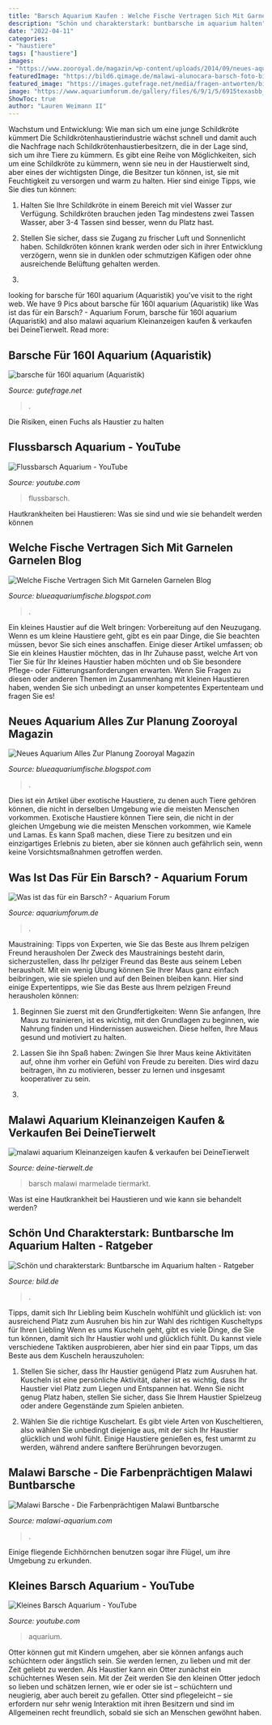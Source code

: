 ```yaml
---
title: "Barsch Aquarium Kaufen : Welche Fische Vertragen Sich Mit Garnelen Garnelen Blog"
description: "Schön und charakterstark: buntbarsche im aquarium halten"
date: "2022-04-11"
categories:
- "haustiere"
tags: ["haustiere"]
images:
- "https://www.zooroyal.de/magazin/wp-content/uploads/2014/09/neues-aquarium-planung-760x560.jpg"
featuredImage: "https://bild6.qimage.de/malawi-alunocara-barsch-foto-bild-119849916.jpg"
featured_image: "https://images.gutefrage.net/media/fragen-antworten/bilder/52183248/0_original.jpg?v=1348572016000"
image: "https://www.aquariumforum.de/gallery/files/6/9/1/5/6915texasbb_1_-med.jpg"
ShowToc: true
author: "Lauren Weimann II"
---
```



Wachstum und Entwicklung: Wie man sich um eine junge Schildkröte kümmert
Die Schildkrötenhaustierindustrie wächst schnell und damit auch die Nachfrage nach Schildkrötenhaustierbesitzern, die in der Lage sind, sich um ihre Tiere zu kümmern. Es gibt eine Reihe von Möglichkeiten, sich um eine Schildkröte zu kümmern, wenn sie neu in der Haustierwelt sind, aber eines der wichtigsten Dinge, die Besitzer tun können, ist, sie mit Feuchtigkeit zu versorgen und warm zu halten. Hier sind einige Tipps, wie Sie dies tun können:
1. Halten Sie Ihre Schildkröte in einem Bereich mit viel Wasser zur Verfügung. Schildkröten brauchen jeden Tag mindestens zwei Tassen Wasser, aber 3-4 Tassen sind besser, wenn du Platz hast.

2. Stellen Sie sicher, dass sie Zugang zu frischer Luft und Sonnenlicht haben. Schildkröten können krank werden oder sich in ihrer Entwicklung verzögern, wenn sie in dunklen oder schmutzigen Käfigen oder ohne ausreichende Belüftung gehalten werden.

3.

	

		
looking for barsche für 160l aquarium (Aquaristik) you've visit to the right web. We have 9 Pics about barsche für 160l aquarium (Aquaristik) like Was ist das für ein Barsch? - Aquarium Forum, barsche für 160l aquarium (Aquaristik) and also malawi aquarium Kleinanzeigen kaufen &amp; verkaufen bei DeineTierwelt. Read more:
		
    
## Barsche Für 160l Aquarium (Aquaristik)

<img loading=lazy src="https://images.gutefrage.net/media/fragen-antworten/bilder/52183248/0_original.jpg?v=1348572016000" onerror="this.onerror=null;this.src='https://tse2.mm.bing.net/th?id=OIP.Xj0TQ-uxwYYWlQGDvUGG8gHaEK&amp;pid=15.1';" alt="barsche für 160l aquarium (Aquaristik)">

_Source: gutefrage.net_

>. 

	

Die Risiken, einen Fuchs als Haustier zu halten

    
## Flussbarsch Aquarium - YouTube

<img loading=lazy src="https://i.ytimg.com/vi/7Pl8-cxxA1A/maxresdefault.jpg" onerror="this.onerror=null;this.src='https://tse3.mm.bing.net/th?id=OIP.2lD02PUR2TDMeXHwxV9mHQHaEK&amp;pid=15.1';" alt="Flussbarsch Aquarium - YouTube">

_Source: youtube.com_

>flussbarsch. 

	

Hautkrankheiten bei Haustieren: Was sie sind und wie sie behandelt werden können

    
## Welche Fische Vertragen Sich Mit Garnelen Garnelen Blog

<img loading=lazy src="https://www.garnelio.de/media/image/88/f1/2e/betta_garnelen.jpg" onerror="this.onerror=null;this.src='https://tse1.mm.bing.net/th?id=OIP.h_vijB5FEB6cn2GqsFJybgHaE8&amp;pid=15.1';" alt="Welche Fische Vertragen Sich Mit Garnelen Garnelen Blog">

_Source: blueaquariumfische.blogspot.com_

>. 

	

Ein kleines Haustier auf die Welt bringen: Vorbereitung auf den Neuzugang.
Wenn es um kleine Haustiere geht, gibt es ein paar Dinge, die Sie beachten müssen, bevor Sie sich eines anschaffen. Einige dieser Artikel umfassen; ob Sie ein kleines Haustier möchten, das in Ihr Zuhause passt, welche Art von Tier Sie für Ihr kleines Haustier haben möchten und ob Sie besondere Pflege- oder Fütterungsanforderungen erwarten. Wenn Sie Fragen zu diesen oder anderen Themen im Zusammenhang mit kleinen Haustieren haben, wenden Sie sich unbedingt an unser kompetentes Expertenteam und fragen Sie es!

    
## Neues Aquarium Alles Zur Planung Zooroyal Magazin

<img loading=lazy src="https://www.zooroyal.de/magazin/wp-content/uploads/2014/09/neues-aquarium-planung-760x560.jpg" onerror="this.onerror=null;this.src='https://tse4.mm.bing.net/th?id=OIP.G4qrlMq7ncmnUJ7yqntrMAHaEK&amp;pid=15.1';" alt="Neues Aquarium Alles Zur Planung Zooroyal Magazin">

_Source: blueaquariumfische.blogspot.com_

>. 

	

Dies ist ein Artikel über exotische Haustiere, zu denen auch Tiere gehören können, die nicht in derselben Umgebung wie die meisten Menschen vorkommen.
Exotische Haustiere können Tiere sein, die nicht in der gleichen Umgebung wie die meisten Menschen vorkommen, wie Kamele und Lamas. Es kann Spaß machen, diese Tiere zu besitzen und ein einzigartiges Erlebnis zu bieten, aber sie können auch gefährlich sein, wenn keine Vorsichtsmaßnahmen getroffen werden.

    
## Was Ist Das Für Ein Barsch? - Aquarium Forum

<img loading=lazy src="https://www.aquariumforum.de/gallery/files/6/9/1/5/6915texasbb_1_-med.jpg" onerror="this.onerror=null;this.src='https://tse1.mm.bing.net/th?id=OIP.CPzl5fEOLpggdnqio_c3kwHaFj&amp;pid=15.1';" alt="Was ist das für ein Barsch? - Aquarium Forum">

_Source: aquariumforum.de_

>. 

	

Maustraining: Tipps von Experten, wie Sie das Beste aus Ihrem pelzigen Freund herausholen
Der Zweck des Maustrainings besteht darin, sicherzustellen, dass Ihr pelziger Freund das Beste aus seinem Leben herausholt. Mit ein wenig Übung können Sie Ihrer Maus ganz einfach beibringen, wie sie spielen und auf den Beinen bleiben kann. Hier sind einige Expertentipps, wie Sie das Beste aus Ihrem pelzigen Freund herausholen können:
1. Beginnen Sie zuerst mit den Grundfertigkeiten: Wenn Sie anfangen, Ihre Maus zu trainieren, ist es wichtig, mit den Grundlagen zu beginnen, wie Nahrung finden und Hindernissen ausweichen. Diese helfen, Ihre Maus gesund und motiviert zu halten.

2. Lassen Sie ihn Spaß haben: Zwingen Sie Ihrer Maus keine Aktivitäten auf, ohne ihm vorher ein Gefühl von Freude zu bereiten. Dies wird dazu beitragen, ihn zu motivieren, besser zu lernen und insgesamt kooperativer zu sein.

3.

    
## Malawi Aquarium Kleinanzeigen Kaufen &amp; Verkaufen Bei DeineTierwelt

<img loading=lazy src="https://bild6.qimage.de/malawi-alunocara-barsch-foto-bild-119849916.jpg" onerror="this.onerror=null;this.src='https://tse1.mm.bing.net/th?id=OIP.5qcU6XHoAO_umwcAd1ngsgHaEL&amp;pid=15.1';" alt="malawi aquarium Kleinanzeigen kaufen &amp; verkaufen bei DeineTierwelt">

_Source: deine-tierwelt.de_

>barsch malawi marmelade tiermarkt. 

	

Was ist eine Hautkrankheit bei Haustieren und wie kann sie behandelt werden?

    
## Schön Und Charakterstark: Buntbarsche Im Aquarium Halten - Ratgeber

<img loading=lazy src="https://bilder.bild.de/fotos/brabantbuntbarsche-47835130/Bild/1.bild.jpg" onerror="this.onerror=null;this.src='https://tse1.mm.bing.net/th?id=OIP.sITxluqhL6hYYQFgCU6NZgHaEK&amp;pid=15.1';" alt="Schön und charakterstark: Buntbarsche im Aquarium halten - Ratgeber">

_Source: bild.de_

>. 

	

Tipps, damit sich Ihr Liebling beim Kuscheln wohlfühlt und glücklich ist: von ausreichend Platz zum Ausruhen bis hin zur Wahl des richtigen Kuscheltyps für Ihren Liebling
Wenn es ums Kuscheln geht, gibt es viele Dinge, die Sie tun können, damit sich Ihr Haustier wohl und glücklich fühlt. Du kannst viele verschiedene Taktiken ausprobieren, aber hier sind ein paar Tipps, um das Beste aus dem Kuscheln herauszuholen:
1. Stellen Sie sicher, dass Ihr Haustier genügend Platz zum Ausruhen hat. Kuscheln ist eine persönliche Aktivität, daher ist es wichtig, dass Ihr Haustier viel Platz zum Liegen und Entspannen hat. Wenn Sie nicht genug Platz haben, stellen Sie sicher, dass Sie Ihrem Haustier Spielzeug oder andere Gegenstände zum Spielen anbieten.

2. Wählen Sie die richtige Kuschelart. Es gibt viele Arten von Kuscheltieren, also wählen Sie unbedingt diejenige aus, mit der sich Ihr Haustier glücklich und wohl fühlt. Einige Haustiere genießen es, fest umarmt zu werden, während andere sanftere Berührungen bevorzugen.

    
## Malawi Barsche - Die Farbenprächtigen Malawi Buntbarsche

<img loading=lazy src="https://malawi-aquarium.com/wp-content/uploads/2015/01/Malawi-Barsch-Otopharynxs-hybrid.jpg" onerror="this.onerror=null;this.src='https://tse2.mm.bing.net/th?id=OIP.4kV-q6Q3fziMA4Rxg4PRRQHaE8&amp;pid=15.1';" alt="Malawi Barsche - Die Farbenprächtigen Malawi Buntbarsche">

_Source: malawi-aquarium.com_

>. 

	

Einige fliegende Eichhörnchen benutzen sogar ihre Flügel, um ihre Umgebung zu erkunden.

    
## Kleines Barsch Aquarium - YouTube

<img loading=lazy src="https://i.ytimg.com/vi/r_7modVBKHs/maxresdefault.jpg" onerror="this.onerror=null;this.src='https://tse2.mm.bing.net/th?id=OIP.dd_Ln2YJwwdrP47Nld7NTQHaEK&amp;pid=15.1';" alt="Kleines Barsch Aquarium - YouTube">

_Source: youtube.com_

>aquarium. 

	

Otter können gut mit Kindern umgehen, aber sie können anfangs auch schüchtern oder ängstlich sein. Sie werden lernen, zu lieben und mit der Zeit geliebt zu werden.
Als Haustier kann ein Otter zunächst ein schüchternes Wesen sein. Mit der Zeit werden Sie den kleinen Otter jedoch so lieben und schätzen lernen, wie er oder sie ist – schüchtern und neugierig, aber auch bereit zu gefallen. Otter sind pflegeleicht – sie erfordern nur sehr wenig Interaktion mit ihren Besitzern und sind im Allgemeinen recht freundlich, sobald sie sich an Menschen gewöhnt haben.

